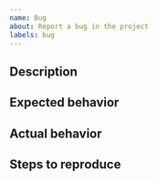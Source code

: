 ```yaml
---
name: Bug
about: Report a bug in the project
labels: bug
---
```


<!-- Thank you for your contribution. Before you submit the issue:
1. Search open and closed issues for duplicates.
2. Read the contributing guidelines (CONTRIBUTING.md file on root of the repository).
-->

## Description

<!-- Provide a clear and concise description of the problem.
Describe where it appears, when it occurred, and what it affects.
Provide all relevant technical details such as the Botkube version. -->

## Expected behavior

<!-- Describe what you expect to happen. -->

## Actual behavior

<!-- Describe what happens instead. -->

## Steps to reproduce

<!-- Steps to reproduce the issue. Attach all resources that can help us understand the bug, such as screenshots, links or files. -->
